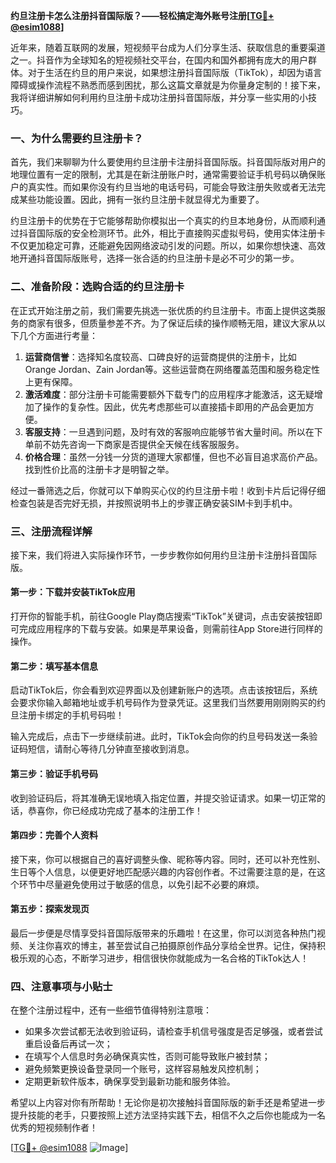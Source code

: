 **约旦注册卡怎么注册抖音国际版？——轻松搞定海外账号注册[[TG💪+ @esim1088](https://t.me/s/esim1088)]**

近年来，随着互联网的发展，短视频平台成为人们分享生活、获取信息的重要渠道之一。抖音作为全球知名的短视频社交平台，在国内和国外都拥有庞大的用户群体。对于生活在约旦的用户来说，如果想注册抖音国际版（TikTok），却因为语言障碍或操作流程不熟悉而感到困扰，那么这篇文章就是为你量身定制的！接下来，我将详细讲解如何利用约旦注册卡成功注册抖音国际版，并分享一些实用的小技巧。

### 一、为什么需要约旦注册卡？

首先，我们来聊聊为什么要使用约旦注册卡注册抖音国际版。抖音国际版对用户的地理位置有一定的限制，尤其是在新注册账户时，通常需要验证手机号码以确保账户的真实性。而如果你没有约旦当地的电话号码，可能会导致注册失败或者无法完成某些功能设置。因此，拥有一张约旦注册卡就显得尤为重要了。

约旦注册卡的优势在于它能够帮助你模拟出一个真实的约旦本地身份，从而顺利通过抖音国际版的安全检测环节。此外，相比于直接购买虚拟号码，使用实体注册卡不仅更加稳定可靠，还能避免因网络波动引发的问题。所以，如果你想快速、高效地开通抖音国际版账号，选择一张合适的约旦注册卡是必不可少的第一步。

### 二、准备阶段：选购合适的约旦注册卡

在正式开始注册之前，我们需要先挑选一张优质的约旦注册卡。市面上提供这类服务的商家有很多，但质量参差不齐。为了保证后续的操作顺畅无阻，建议大家从以下几个方面进行考量：

1. **运营商信誉**：选择知名度较高、口碑良好的运营商提供的注册卡，比如Orange Jordan、Zain Jordan等。这些运营商在网络覆盖范围和服务稳定性上更有保障。
2. **激活难度**：部分注册卡可能需要额外下载专门的应用程序才能激活，这无疑增加了操作的复杂性。因此，优先考虑那些可以直接插卡即用的产品会更加方便。
3. **客服支持**：一旦遇到问题，及时有效的客服响应能够节省大量时间。所以在下单前不妨先咨询一下商家是否提供全天候在线客服服务。
4. **价格合理**：虽然一分钱一分货的道理大家都懂，但也不必盲目追求高价产品。找到性价比高的注册卡才是明智之举。

经过一番筛选之后，你就可以下单购买心仪的约旦注册卡啦！收到卡片后记得仔细检查包装是否完好无损，并按照说明书上的步骤正确安装SIM卡到手机中。

### 三、注册流程详解

接下来，我们将进入实际操作环节，一步步教你如何用约旦注册卡注册抖音国际版。

#### 第一步：下载并安装TikTok应用

打开你的智能手机，前往Google Play商店搜索“TikTok”关键词，点击安装按钮即可完成应用程序的下载与安装。如果是苹果设备，则需前往App Store进行同样的操作。

#### 第二步：填写基本信息

启动TikTok后，你会看到欢迎界面以及创建新账户的选项。点击该按钮后，系统会要求你输入邮箱地址或手机号码作为登录凭证。这里我们当然要用刚刚购买的约旦注册卡绑定的手机号码啦！

输入完成后，点击下一步继续前进。此时，TikTok会向你的约旦号码发送一条验证码短信，请耐心等待几分钟直至接收到消息。

#### 第三步：验证手机号码

收到验证码后，将其准确无误地填入指定位置，并提交验证请求。如果一切正常的话，恭喜你，你已经成功完成了基本的注册工作！

#### 第四步：完善个人资料

接下来，你可以根据自己的喜好调整头像、昵称等内容。同时，还可以补充性别、生日等个人信息，以便更好地匹配感兴趣的内容创作者。不过需要注意的是，在这个环节中尽量避免使用过于敏感的信息，以免引起不必要的麻烦。

#### 第五步：探索发现页

最后一步便是尽情享受抖音国际版带来的乐趣啦！在这里，你可以浏览各种热门视频、关注你喜欢的博主，甚至尝试自己拍摄原创作品分享给全世界。记住，保持积极乐观的心态，不断学习进步，相信很快你就能成为一名合格的TikTok达人！

### 四、注意事项与小贴士

在整个注册过程中，还有一些细节值得特别注意哦：

- 如果多次尝试都无法收到验证码，请检查手机信号强度是否足够强，或者尝试重启设备后再试一次；
- 在填写个人信息时务必确保真实性，否则可能导致账户被封禁；
- 避免频繁更换设备登录同一个账号，这样容易触发风控机制；
- 定期更新软件版本，确保享受到最新功能和服务体验。

希望以上内容对你有所帮助！无论你是初次接触抖音国际版的新手还是希望进一步提升技能的老手，只要按照上述方法坚持实践下去，相信不久之后你也能成为一名优秀的短视频制作者！

[[TG💪+ @esim1088](https://t.me/s/esim1088) ![Image](https://i.postimg.cc/4NQfJmqS/Snipaste-2025-05-13-00-14-12.png)]